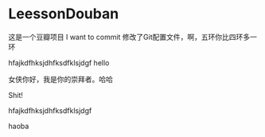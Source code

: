 # LeessonDouban
这是一个豆瓣项目
I want to commit
修改了Git配置文件，啊，五环你比四环多一环



hfajkdfhksjdhfksdfklsjdgf
hello



女侠你好，我是你的崇拜者。哈哈


Shit!


hfajkdfhksjdhfksdfklsjdgf

haoba

